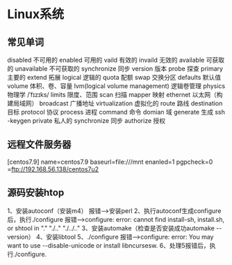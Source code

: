 # Linux系统

## **常见单词**

disabled  不可用的
enabled   可用的
vaild      有效的
invaild      无效的
available    可获取的
unavailable 不可获取的
synchronize   同步
version  版本
probe 探查
primary 主要的
extend 拓展
logical    逻辑的
quota 配额
swap 交换分区
defaults 默认值
volume 体积、卷、容量 
lvm(logical volume management)  逻辑卷管理 
physics  物理学  /ˈfɪzɪks/
limits 限度、范围
scan	扫描
mapper  映射
ethernet	以太网（构建局域网）
broadcast  广播地址
virtualization   虚拟化的
route	路线
destination   目标
protocol 	 协议
process	进程
command	 命令
domian 域
generate 生成 ssh -keygen
private  私人的
synchronize  同步
authorize  授权

## **远程文件服务器**

[centos7.9]
name=centos7.9
baseurl=file:///mnt
enanled=1
pgpcheck=0
 =ftp://192.168.56.138/centos7u2

## 源码安装htop

1、安装autoconf（安装m4）
报错-->安装perl
2、执行autoconf生成configure后，执行./configure
报错-->configure: error: cannot find install-sh, install.sh, or shtool in "." "./.." "./../.."
3、安装automake（检查是否安装成功automake --version）
4、安装libtool
5、./configure 报错-->configure: error: You may want to use --disable-unicode or install libncursesw.
6、处理5报错后，执行./configure.